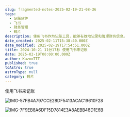 ```yaml
---
slug: fragmented-notes-2025-02-19-21-08-36
tags:
  - 记账软件
  - 飞书
  - 财务管理
  - 碎片
description: 使用飞书作为记账工具，能够有效地记录和管理财务信息。
date_created: 2025-02-11T15:38:40.000Z
date_modified: 2025-02-19T17:54:51.000Z
title: 2024-10-21 11分17秒 使用飞书来记账
date: 2025-02-19T00:00:00.000Z
author: KazooTTT
published: true
toAstro: true
astroType: null
category: 碎片
---
```


使用飞书来记账

![IMG-57FB4A797CCE28DF5413ACAC19610F28](/mdImages/IMG-57FB4A797CCE28DF5413ACAC19610F28.png)

![IMG-7F9EB8A6DF15D7814E3A8AEBB48D1E6B](/mdImages/IMG-7F9EB8A6DF15D7814E3A8AEBB48D1E6B.png)
